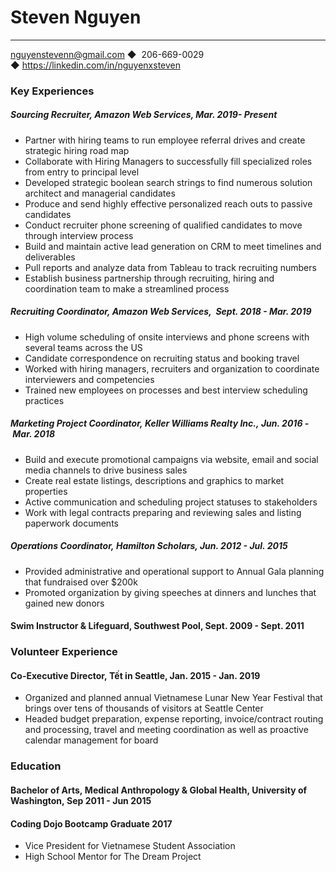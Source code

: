 # Steven Nguyen
---
nguyenstevenn@gmail.com ◆  206-669-0029 ◆ https://linkedin.com/in/nguyenxsteven

### **Key Experiences**


##### Sourcing Recruiter, Amazon Web Services, Mar. 2019- Present
<ul>
	<li>Partner with hiring teams to run employee referral drives and create strategic hiring road map </li>
	<li>Collaborate with Hiring Managers to successfully fill specialized roles from entry to principal level </li>
	<li> Developed strategic boolean search strings to find numerous solution architect and managerial candidates </li>
	<li>Produce and send highly effective personalized reach outs to passive candidates </li>
	<li> Conduct recruiter phone screening of qualified candidates to move through interview process </li>
	<li> Build and maintain active lead generation on CRM to meet timelines and deliverables </li>
	<li> Pull reports and analyze data from Tableau to track recruiting numbers </li>
	<li> Establish business partnership through recruiting, hiring and coordination team to make a streamlined process </li>
</ul>

##### Recruiting Coordinator, Amazon Web Services,  Sept. 2018 - Mar. 2019
<ul>
	<li>High volume scheduling of onsite interviews and phone screens with several teams across the US </li>
	<li>Candidate correspondence on recruiting status and booking travel </li>
	<li> Worked with hiring managers, recruiters and organization to coordinate interviewers and competencies  </li>
	<li>Trained new employees on processes and best interview scheduling practices </li>
</ul>

##### Marketing Project Coordinator, Keller Williams Realty Inc., Jun. 2016 - Mar. 2018
<ul>
	<li>Build and execute promotional campaigns via website, email and social media channels to drive business sales </li>
	<li>Create real estate listings, descriptions and graphics to market properties </li>
	<li>Active communication and scheduling project statuses to stakeholders  </li>
	<li>Work with legal contracts preparing and reviewing sales and listing paperwork documents </li>
</ul>

##### Operations Coordinator, Hamilton Scholars, Jun. 2012 - Jul. 2015
<ul>
	<li>Provided administrative and operational support to Annual Gala planning that fundraised over $200k</li>
	<li>Promoted organization by giving speeches at dinners and lunches that gained new donors </li>
</ul>

#### Swim Instructor & Lifeguard, Southwest Pool, Sept. 2009 - Sept. 2011

### **Volunteer Experience**
#### Co-Executive Director, Tết in Seattle, Jan. 2015 - Jan. 2019
<ul>
	<li>Organized and planned annual Vietnamese Lunar New Year Festival that brings over tens of thousands of visitors at Seattle Center</li>
	<li>Headed budget preparation, expense reporting, invoice/contract routing and processing, travel and meeting coordination as well as proactive calendar management for board </li>
</ul>

### **Education**
#### Bachelor of Arts, Medical Anthropology & Global Health, University of Washington, Sep 2011 - Jun 2015
#### Coding Dojo Bootcamp Graduate 2017
<ul>
	<li>Vice President for Vietnamese Student Association</li>
	<li>High School Mentor for The Dream Project </li>
</ul>
